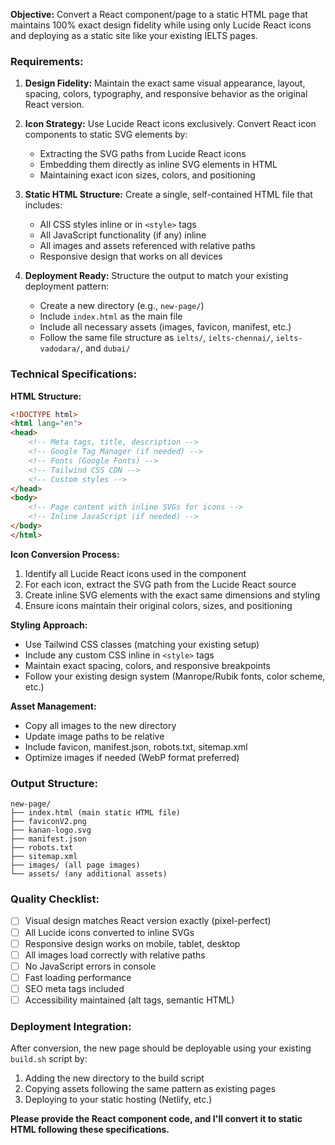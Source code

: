 **Objective:** Convert a React component/page to a static HTML page that maintains 100% exact design fidelity while using only Lucide React icons and deploying as a static site like your existing IELTS pages.

### **Requirements:**

1. **Design Fidelity:** Maintain the exact same visual appearance, layout, spacing, colors, typography, and responsive behavior as the original React version.

2. **Icon Strategy:** Use Lucide React icons exclusively. Convert React icon components to static SVG elements by:
   - Extracting the SVG paths from Lucide React icons
   - Embedding them directly as inline SVG elements in HTML
   - Maintaining exact icon sizes, colors, and positioning

3. **Static HTML Structure:** Create a single, self-contained HTML file that includes:
   - All CSS styles inline or in `<style>` tags
   - All JavaScript functionality (if any) inline
   - All images and assets referenced with relative paths
   - Responsive design that works on all devices

4. **Deployment Ready:** Structure the output to match your existing deployment pattern:
   - Create a new directory (e.g., `new-page/`)
   - Include `index.html` as the main file
   - Include all necessary assets (images, favicon, manifest, etc.)
   - Follow the same file structure as `ielts/`, `ielts-chennai/`, `ielts-vadodara/`, and `dubai/`

### **Technical Specifications:**

**HTML Structure:**
```html
<!DOCTYPE html>
<html lang="en">
<head>
    <!-- Meta tags, title, description -->
    <!-- Google Tag Manager (if needed) -->
    <!-- Fonts (Google Fonts) -->
    <!-- Tailwind CSS CDN -->
    <!-- Custom styles -->
</head>
<body>
    <!-- Page content with inline SVGs for icons -->
    <!-- Inline JavaScript (if needed) -->
</body>
</html>
```

**Icon Conversion Process:**
1. Identify all Lucide React icons used in the component
2. For each icon, extract the SVG path from the Lucide React source
3. Create inline SVG elements with the exact same dimensions and styling
4. Ensure icons maintain their original colors, sizes, and positioning

**Styling Approach:**
- Use Tailwind CSS classes (matching your existing setup)
- Include any custom CSS inline in `<style>` tags
- Maintain exact spacing, colors, and responsive breakpoints
- Follow your existing design system (Manrope/Rubik fonts, color scheme, etc.)

**Asset Management:**
- Copy all images to the new directory
- Update image paths to be relative
- Include favicon, manifest.json, robots.txt, sitemap.xml
- Optimize images if needed (WebP format preferred)

### **Output Structure:**
```
new-page/
├── index.html (main static HTML file)
├── faviconV2.png
├── kanan-logo.svg
├── manifest.json
├── robots.txt
├── sitemap.xml
├── images/ (all page images)
└── assets/ (any additional assets)
```

### **Quality Checklist:**
- [ ] Visual design matches React version exactly (pixel-perfect)
- [ ] All Lucide icons converted to inline SVGs
- [ ] Responsive design works on mobile, tablet, desktop
- [ ] All images load correctly with relative paths
- [ ] No JavaScript errors in console
- [ ] Fast loading performance
- [ ] SEO meta tags included
- [ ] Accessibility maintained (alt tags, semantic HTML)

### **Deployment Integration:**
After conversion, the new page should be deployable using your existing `build.sh` script by:
1. Adding the new directory to the build script
2. Copying assets following the same pattern as existing pages
3. Deploying to your static hosting (Netlify, etc.)

**Please provide the React component code, and I'll convert it to static HTML following these specifications.**